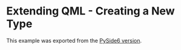 # Extending QML - Creating a New Type

This example was exported from the [PySide6 version][this].

[this]: https://github.com/pyside/pyside-setup/blob/v6.9.1/examples/qml/tutorials/extending-qml/chapter1-basics
